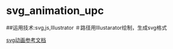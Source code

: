 # svg_animation_upc

##运用技术:svg,js,Illustrator
＃路径用Illustarator绘制，生成svg格式

[svg动画参考文档](http://www.w3.org/TR/SVG11/animate.html)
